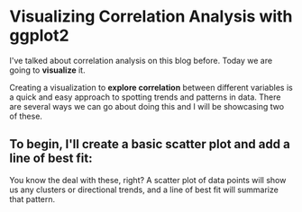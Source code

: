 # Visualizing Correlation Analysis with ggplot2

I've talked about correlation analysis on this blog before. Today we are going to **visualize** it.

Creating a visualization to **explore correlation** between different variables is a quick and easy approach to spotting trends and patterns in data. There are several ways we can go about doing this and I will be showcasing two of these.

## To begin, I'll create a basic scatter plot and add a line of best fit:
You know the deal with these, right? A scatter plot of data points will show us any clusters or directional trends, and a line of best fit will summarize that pattern.

